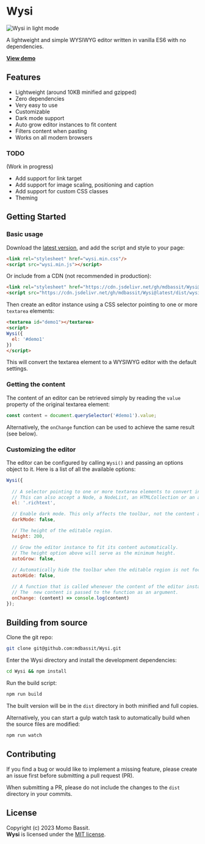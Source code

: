 
# Wysi

![Wysi in light mode](https://mdbassit.github.io/Wysi/images/wysi-light.png)

A lightweight and simple WYSIWYG editor written in vanilla ES6 with no dependencies.

[**View demo**](https://mdbassit.github.io/Wysi)

## Features

* Lightweight (around 10KB minified and gzipped)
* Zero dependencies
* Very easy to use
* Customizable
* Dark mode support
* Auto grow editor instances to fit content
* Filters content when pasting
* Works on all modern browsers

### TODO

(Work in progress)

* Add support for link target
* Add support for image scaling, positioning and caption
* Add support for custom CSS classes
* Theming

## Getting Started

### Basic usage

Download the [latest version](https://github.com/mdbassit/Wysi/releases/latest), and add the script and style to your page:
```html
<link rel="stylesheet" href="wysi.min.css"/>
<script src="wysi.min.js"></script>
```

Or include from a CDN (not recommended in production):
```html
<link rel="stylesheet" href="https://cdn.jsdelivr.net/gh/mdbassit/Wysi@latest/dist/wysi.min.css"/>
<script src="https://cdn.jsdelivr.net/gh/mdbassit/Wysi@latest/dist/wysi.min.js"></script>
```

Then create an editor instance using a CSS selector pointing to one or more `textarea` elements:
```html
<textarea id="demo1"></textarea>
<script>
Wysi({
  el: '#demo1'
})
</script>
```

This will convert the textarea element to a WYSIWYG editor with the default settings.

### Getting the content

The content of an editor can be retrieved simply by reading the `value` property of the original textarea element:
```js
const content = document.querySelector('#demo1').value;
```

Alternatively, the `onChange` function can be used to achieve the same result (see below).

### Customizing the editor

The editor can be configured by calling `Wysi()` and passing an options object to it. Here is a list of all the available options:

```js
Wysi({
  
  // A selector pointing to one or more textarea elements to convert into WYSIWYG editors.
  // This can also accept a Node, a NodeList, an HTMLCollection or an array of DOM elements.
  el: '.richtext',

  // Enable dark mode. This only affects the toolbar, not the content area.
  darkMode: false,

  // The height of the editable region.
  height: 200,

  // Grow the editor instance to fit its content automatically.
  // The height option above will serve as the minimum height.
  autoGrow: false,
  
  // Automatically hide the toolbar when the editable region is not focused.
  autoHide: false,

  // A function that is called whenever the content of the editor instance changes.
  // The  new content is passed to the function as an argument.
  onChange: (content) => console.log(content)
});
```

## Building from source

Clone the git repo:
```bash
git clone git@github.com:mdbassit/Wysi.git
```

Enter the Wysi directory and install the development dependencies:
```bash
cd Wysi && npm install
```

Run the build script:
```bash
npm run build
```
The built version will be in the `dist` directory in both minified and full copies.

Alternatively, you can start a gulp watch task to automatically build when the source files are modified:
```bash
npm run watch
```

## Contributing

If you find a bug or would like to implement a missing feature, please create an issue first before submitting a pull request (PR).

When submitting a PR, please do not include the changes to the `dist` directory in your commits.

## License

Copyright (c) 2023 Momo Bassit.  
**Wysi** is licensed under the [MIT license](https://github.com/mdbassit/Wysi/blob/main/LICENSE.txt).
